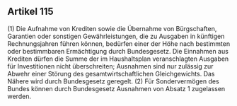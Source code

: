 ## Artikel 115

(1) Die Aufnahme von Krediten sowie die Übernahme von Bürgschaften, Garantien oder sonstigen Gewährleistungen, die zu Ausgaben in künftigen Rechnungsjahren führen können, bedürfen einer der Höhe nach bestimmten oder bestimmbaren Ermächtigung durch Bundesgesetz. Die Einnahmen aus Krediten dürfen die Summe der im Haushaltsplan veranschlagten Ausgaben für Investitionen nicht überschreiten; Ausnahmen sind nur zulässig zur Abwehr einer Störung des gesamtwirtschaftlichen Gleichgewichts. Das Nähere wird durch Bundesgesetz geregelt.
(2) Für Sondervermögen des Bundes können durch Bundesgesetz Ausnahmen von Absatz 1 zugelassen werden.

